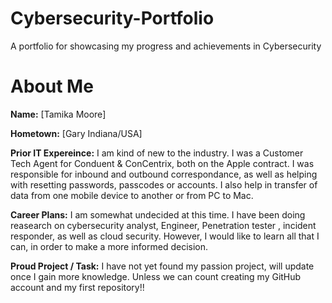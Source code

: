 # Cybersecurity-Portfolio
A portfolio for showcasing my progress and achievements in Cybersecurity
# About Me
**Name:** [Tamika Moore]

**Hometown:** [Gary Indiana/USA]

**Prior IT Expereince:**
I am kind of new to the industry. I was a Customer Tech Agent for Conduent & ConCentrix, both on the Apple contract. I was responsible for inbound and outbound correspondance, as well as helping with resetting passwords, passcodes or accounts. I also help in transfer of data from one mobile device to another or from PC to Mac. 

**Career Plans:** I am somewhat undecided at this time. I have been doing reasearch on cybersecurity analyst, Engineer, Penetration tester , incident responder, as well as cloud security. However, I would like to learn all that I can, in order to make a more informed decision. 

**Proud Project / Task:**  I have not yet found my passion project, will update once I gain more knowledge. Unless we can count creating my GitHub account and my first repository!!
